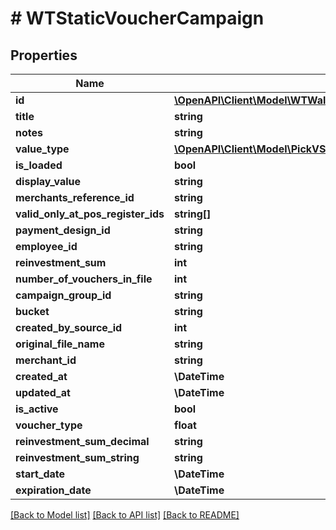 # # WTStaticVoucherCampaign

## Properties

Name | Type | Description | Notes
------------ | ------------- | ------------- | -------------
**id** | [**\OpenAPI\Client\Model\WTWalletPageViewId**](WTWalletPageViewId.md) |  |
**title** | **string** |  |
**notes** | **string** |  |
**value_type** | [**\OpenAPI\Client\Model\PickVSCampaignUpdateParamsExcludeKeyofVSCampaignUpdateParamsStartDateOrExpirationDateValueType**](PickVSCampaignUpdateParamsExcludeKeyofVSCampaignUpdateParamsStartDateOrExpirationDateValueType.md) |  |
**is_loaded** | **bool** |  |
**display_value** | **string** |  | [optional]
**merchants_reference_id** | **string** |  | [optional]
**valid_only_at_pos_register_ids** | **string[]** |  | [optional]
**payment_design_id** | **string** |  |
**employee_id** | **string** |  |
**reinvestment_sum** | **int** |  |
**number_of_vouchers_in_file** | **int** |  |
**campaign_group_id** | **string** |  | [optional]
**bucket** | **string** |  | [optional]
**created_by_source_id** | **int** |  |
**original_file_name** | **string** |  | [optional]
**merchant_id** | **string** |  |
**created_at** | **\DateTime** |  |
**updated_at** | **\DateTime** |  |
**is_active** | **bool** |  |
**voucher_type** | **float** |  |
**reinvestment_sum_decimal** | **string** |  |
**reinvestment_sum_string** | **string** |  |
**start_date** | **\DateTime** |  |
**expiration_date** | **\DateTime** |  |

[[Back to Model list]](../../README.md#models) [[Back to API list]](../../README.md#endpoints) [[Back to README]](../../README.md)
